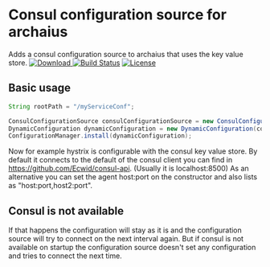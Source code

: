 # Consul configuration source for archaius

Adds a consul configuration source to archaius that uses the key value store.
[ ![Download](https://api.bintray.com/packages/researchgate/maven/archaius-consul/images/download.svg) ](https://bintray.com/researchgate/maven/archaius-consul/_latestVersion)
[![Build Status](https://travis-ci.org/researchgate/archaius-consul.svg?branch=master)](https://travis-ci.org/researchgate/archaius-consul)
[![License](https://img.shields.io/badge/license-Apache--2.0-blue.svg)](http://www.apache.org/licenses/LICENSE-2.0)

## Basic usage
```java
String rootPath = "/myServiceConf";

ConsulConfigurationSource consulConfigurationSource = new ConsulConfigurationSource(rootPath);
DynamicConfiguration dynamicConfiguration = new DynamicConfiguration(consulConfigurationSource, new FixedDelayPollingScheduler(-1, 5000, false));
ConfigurationManager.install(dynamicConfiguration);
```

Now for example hystrix is configurable with the consul key value store. By default it connects to the default of the consul client you can find in https://github.com/Ecwid/consul-api. (Usually it is localhost:8500)
As an alternative you can set the agent host:port on the constructor and also lists as "host:port,host2:port".

## Consul is not available
If that happens the configuration will stay as it is and the configuration source will try to connect on the next interval again.
But if consul is not available on startup the configuration source doesn't set any configuration and tries to connect the next time.
